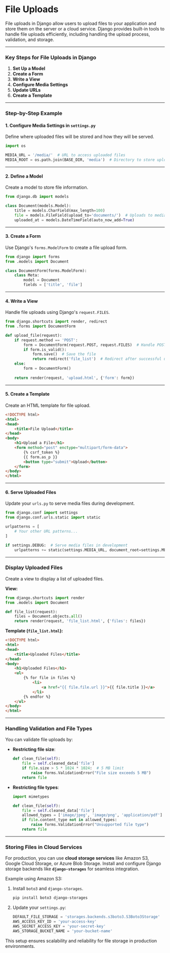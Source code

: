 # File Uploads

File uploads in Django allow users to upload files to your application and store them on the server or a cloud service. Django provides built-in tools to handle file uploads efficiently, including handling the upload process, validation, and storage.

---

### Key Steps for File Uploads in Django

1. **Set Up a Model**
2. **Create a Form**
3. **Write a View**
4. **Configure Media Settings**
5. **Update URLs**
6. **Create a Template**

---

### Step-by-Step Example

#### 1. Configure **Media Settings** in `settings.py`
Define where uploaded files will be stored and how they will be served.

```python
import os

MEDIA_URL = '/media/'  # URL to access uploaded files
MEDIA_ROOT = os.path.join(BASE_DIR, 'media')  # Directory to store uploaded files
```

---

#### 2. Define a **Model**
Create a model to store file information.

```python
from django.db import models

class Document(models.Model):
    title = models.CharField(max_length=100)
    file = models.FileField(upload_to='documents/')  # Uploads to media/documents/
    uploaded_at = models.DateTimeField(auto_now_add=True)
```

---

#### 3. Create a **Form**
Use Django's `forms.ModelForm` to create a file upload form.

```python
from django import forms
from .models import Document

class DocumentForm(forms.ModelForm):
    class Meta:
        model = Document
        fields = ['title', 'file']
```

---

#### 4. Write a **View**
Handle file uploads using Django's `request.FILES`.

```python
from django.shortcuts import render, redirect
from .forms import DocumentForm

def upload_file(request):
    if request.method == 'POST':
        form = DocumentForm(request.POST, request.FILES)  # Handle POST data and files
        if form.is_valid():
            form.save()  # Save the file
            return redirect('file_list')  # Redirect after successful upload
    else:
        form = DocumentForm()
    
    return render(request, 'upload.html', {'form': form})
```

---

#### 5. Create a **Template**
Create an HTML template for file upload.

```html
<!DOCTYPE html>
<html>
<head>
    <title>File Upload</title>
</head>
<body>
    <h1>Upload a File</h1>
    <form method="post" enctype="multipart/form-data">
        {% csrf_token %}
        {{ form.as_p }}
        <button type="submit">Upload</button>
    </form>
</body>
</html>
```

---

#### 6. Serve Uploaded Files
Update your `urls.py` to serve media files during development.

```python
from django.conf import settings
from django.conf.urls.static import static

urlpatterns = [
    # Your other URL patterns...
]

if settings.DEBUG:  # Serve media files in development
    urlpatterns += static(settings.MEDIA_URL, document_root=settings.MEDIA_ROOT)
```

---

### Display Uploaded Files
Create a view to display a list of uploaded files.

**View:**
```python
from django.shortcuts import render
from .models import Document

def file_list(request):
    files = Document.objects.all()
    return render(request, 'file_list.html', {'files': files})
```

**Template (`file_list.html`):**
```html
<!DOCTYPE html>
<html>
<head>
    <title>Uploaded Files</title>
</head>
<body>
    <h1>Uploaded Files</h1>
    <ul>
        {% for file in files %}
            <li>
                <a href="{{ file.file.url }}">{{ file.title }}</a>
            </li>
        {% endfor %}
    </ul>
</body>
</html>
```

---

### Handling Validation and File Types
You can validate file uploads by:
- **Restricting file size**: 
  ```python
  def clean_file(self):
      file = self.cleaned_data['file']
      if file.size > 5 * 1024 * 1024:  # 5 MB limit
          raise forms.ValidationError("File size exceeds 5 MB")
      return file
  ```

- **Restricting file types**:
  ```python
  import mimetypes

  def clean_file(self):
      file = self.cleaned_data['file']
      allowed_types = ['image/jpeg', 'image/png', 'application/pdf']
      if file.content_type not in allowed_types:
          raise forms.ValidationError("Unsupported file type")
      return file
  ```

---

### Storing Files in Cloud Services
For production, you can use **cloud storage services** like Amazon S3, Google Cloud Storage, or Azure Blob Storage. Install and configure Django storage backends like **`django-storages`** for seamless integration.

Example using Amazon S3:
1. Install `boto3` and `django-storages`.
   ```bash
   pip install boto3 django-storages
   ```
2. Update your `settings.py`:
   ```python
   DEFAULT_FILE_STORAGE = 'storages.backends.s3boto3.S3Boto3Storage'
   AWS_ACCESS_KEY_ID = 'your-access-key'
   AWS_SECRET_ACCESS_KEY = 'your-secret-key'
   AWS_STORAGE_BUCKET_NAME = 'your-bucket-name'
   ```

This setup ensures scalability and reliability for file storage in production environments.